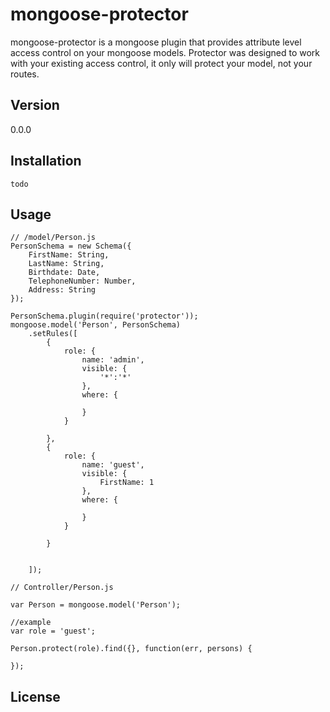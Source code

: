 mongoose-protector
=========

mongoose-protector is a mongoose plugin that provides attribute level access control on your mongoose models. Protector was designed to work with your existing access control, it only will protect your model, not your routes.


Version
----

0.0.0



Installation
--------------
```
todo
```



Usage
-----

```
// /model/Person.js
PersonSchema = new Schema({
    FirstName: String,
    LastName: String,
    Birthdate: Date,
    TelephoneNumber: Number,
    Address: String
});

PersonSchema.plugin(require('protector'));
mongoose.model('Person', PersonSchema)
    .setRules([
        {
            role: {
                name: 'admin',
                visible: {
                    '*':'*'
                },
                where: {
                
                }
            }
        
        },
        {
            role: {
                name: 'guest',
                visible: {
                    FirstName: 1
                },
                where: {
                
                }
            }
        
        }
    
    
    ]);
```

```
// Controller/Person.js

var Person = mongoose.model('Person');

//example
var role = 'guest';

Person.protect(role).find({}, function(err, persons) {

});

```

License
----



